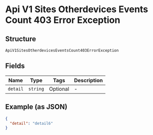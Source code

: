 
# Api V1 Sites Otherdevices Events Count 403 Error Exception

## Structure

`ApiV1SitesOtherdevicesEventsCount403ErrorException`

## Fields

| Name | Type | Tags | Description |
|  --- | --- | --- | --- |
| `detail` | `string` | Optional | - |

## Example (as JSON)

```json
{
  "detail": "detail6"
}
```

